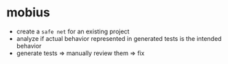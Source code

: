 # mobius

* create a `safe net` for an existing project 
* analyze if actual behavior represented in generated tests is the intended behavior
* generate tests => manually review them => fix



